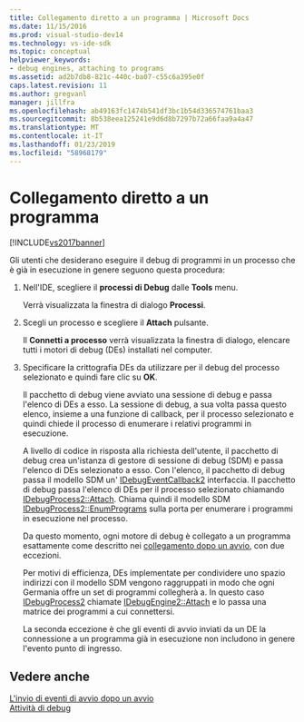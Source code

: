 ```yaml
---
title: Collegamento diretto a un programma | Microsoft Docs
ms.date: 11/15/2016
ms.prod: visual-studio-dev14
ms.technology: vs-ide-sdk
ms.topic: conceptual
helpviewer_keywords:
- debug engines, attaching to programs
ms.assetid: ad2b7db8-821c-440c-ba07-c55c6a395e0f
caps.latest.revision: 11
ms.author: gregvanl
manager: jillfra
ms.openlocfilehash: ab49163fc1474b541df3bc1b54d336574761baa3
ms.sourcegitcommit: 8b538eea125241e9d6d8b7297b72a66faa9a4a47
ms.translationtype: MT
ms.contentlocale: it-IT
ms.lasthandoff: 01/23/2019
ms.locfileid: "58968179"
---
```

# <a name="attaching-directly-to-a-program"></a>Collegamento diretto a un programma
[!INCLUDE[vs2017banner](../../includes/vs2017banner.md)]

Gli utenti che desiderano eseguire il debug di programmi in un processo che è già in esecuzione in genere seguono questa procedura:  
  
1. Nell'IDE, scegliere il **processi di Debug** dalle **Tools** menu.  
  
    Verrà visualizzata la finestra di dialogo **Processi**.  
  
2. Scegli un processo e scegliere il **Attach** pulsante.  
  
    Il **Connetti a processo** verrà visualizzata la finestra di dialogo, elencare tutti i motori di debug (DEs) installati nel computer.  
  
3. Specificare la crittografia DEs da utilizzare per il debug del processo selezionato e quindi fare clic su **OK**.  
  
   Il pacchetto di debug viene avviato una sessione di debug e passa l'elenco di DEs a esso. La sessione di debug, a sua volta passa questo elenco, insieme a una funzione di callback, per il processo selezionato e quindi chiede il processo di enumerare i relativi programmi in esecuzione.  
  
   A livello di codice in risposta alla richiesta dell'utente, il pacchetto di debug crea un'istanza di gestore di sessione di debug (SDM) e passa l'elenco di DEs selezionato a esso. Con l'elenco, il pacchetto di debug passa il modello SDM un' [IDebugEventCallback2](../../extensibility/debugger/reference/idebugeventcallback2.md) interfaccia. Il pacchetto di debug passa l'elenco di DEs per il processo selezionato chiamando [IDebugProcess2::Attach](../../extensibility/debugger/reference/idebugprocess2-attach.md). Chiama quindi il modello SDM [IDebugProcess2::EnumPrograms](../../extensibility/debugger/reference/idebugprocess2-enumprograms.md) sulla porta per enumerare i programmi in esecuzione nel processo.  
  
   Da questo momento, ogni motore di debug è collegato a un programma esattamente come descritto nei [collegamento dopo un avvio](../../extensibility/debugger/attaching-after-a-launch.md), con due eccezioni.  
  
   Per motivi di efficienza, DEs implementate per condividere uno spazio indirizzi con il modello SDM vengono raggruppati in modo che ogni Germania offre un set di programmi collegherà a. In questo caso [IDebugProcess2](../../extensibility/debugger/reference/idebugprocess2.md) chiamate [IDebugEngine2::Attach](../../extensibility/debugger/reference/idebugengine2-attach.md) e lo passa una matrice dei programmi a cui connettersi.  
  
   La seconda eccezione è che gli eventi di avvio inviati da un DE la connessione a un programma già in esecuzione non includono in genere l'evento punto di ingresso.  
  
## <a name="see-also"></a>Vedere anche  
 [L'invio di eventi di avvio dopo un avvio](../../extensibility/debugger/sending-startup-events-after-a-launch.md)   
 [Attività di debug](../../extensibility/debugger/debugging-tasks.md)
